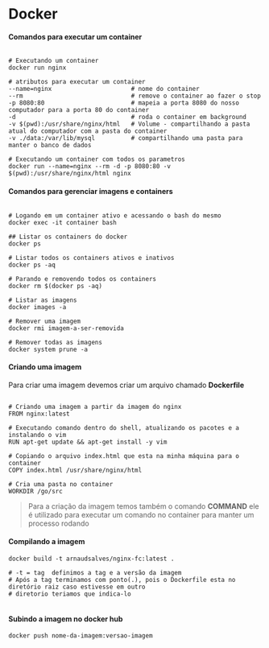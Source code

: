# Docker

#### Comandos para executar um container
```shell

# Executando um container
docker run nginx

# atributos para executar um container
--name=nginx                      # nome do container
--rm                              # remove o container ao fazer o stop
-p 8080:80                        # mapeia a porta 8080 do nosso computador para a porta 80 do container
-d                                # roda o container em background
-v $(pwd):/usr/share/nginx/html   # Volume - compartilhando a pasta atual do computador com a pasta do container
-v ./data:/var/lib/mysql          # compartilhando uma pasta para manter o banco de dados

# Executando um container com todos os parametros
docker run --name=nginx --rm -d -p 8080:80 -v $(pwd):/usr/share/nginx/html nginx

```

#### Comandos para gerenciar imagens e containers
```shell

# Logando em um container ativo e acessando o bash do mesmo
docker exec -it container bash

## Listar os containers do docker
docker ps

# Listar todos os containers ativos e inativos
docker ps -aq

# Parando e removendo todos os containers
docker rm $(docker ps -aq)

# Listar as imagens
docker images -a

# Remover uma imagem
docker rmi imagem-a-ser-removida

# Remover todas as imagens
docker system prune -a

```

#### Criando uma imagem
Para criar uma imagem devemos criar um arquivo chamado **Dockerfile**
```shell

# Criando uma imagem a partir da imagem do nginx 
FROM nginx:latest

# Executando comando dentro do shell, atualizando os pacotes e a instalando o vim
RUN apt-get update && apt-get install -y vim

# Copiando o arquivo index.html que esta na minha máquina para o container
COPY index.html /usr/share/nginx/html

# Cria uma pasta no container
WORKDIR /go/src

```

>Para a criação da imagem temos também o comando **COMMAND** ele é utilizado para executar 
um comando no container para manter um processo rodando

#### Compilando a imagem
```shell
docker build -t arnaudsalves/nginx-fc:latest .

# -t = tag  definimos a tag e a versão da imagem
# Após a tag terminamos com ponto(.), pois o Dockerfile esta no diretório raiz caso estivesse em outro 
# diretorio teriamos que indica-lo
 
```

#### Subindo a imagem no docker hub
```shell
docker push nome-da-imagem:versao-imagem
```